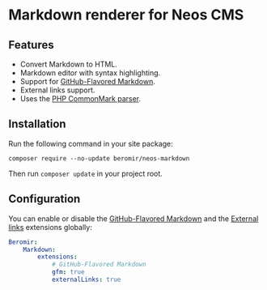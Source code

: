 # Markdown renderer for Neos CMS

## Features

- Convert Markdown to HTML.
- Markdown editor with syntax highlighting.
- Support for [GitHub-Flavored Markdown](https://commonmark.thephpleague.com/2.3/extensions/github-flavored-markdown/).
- External links support.
- Uses the [PHP CommonMark parser](https://commonmark.thephpleague.com).

## Installation

Run the following command in your site package:

```
composer require --no-update beromir/neos-markdown
```

Then run `composer update` in your project root.

## Configuration

You can enable or disable
the [GitHub-Flavored Markdown](https://commonmark.thephpleague.com/2.3/extensions/github-flavored-markdown/) and the
[External links](https://commonmark.thephpleague.com/2.3/extensions/external-links/) extensions globally:

```yaml
Beromir:
    Markdown:
        extensions:
            # GitHub-Flavored Markdown
            gfm: true
            externalLinks: true
```
